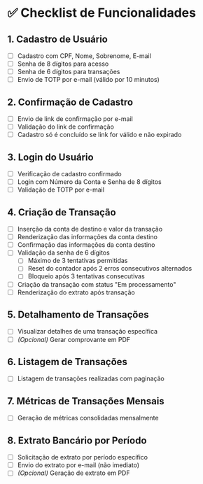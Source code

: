 # ✅ Checklist de Funcionalidades

## 1. Cadastro de Usuário
- [ ] Cadastro com CPF, Nome, Sobrenome, E-mail
- [ ] Senha de 8 dígitos para acesso
- [ ] Senha de 6 dígitos para transações
- [ ] Envio de TOTP por e-mail (válido por 10 minutos)

## 2. Confirmação de Cadastro
- [ ] Envio de link de confirmação por e-mail
- [ ] Validação do link de confirmação
- [ ] Cadastro só é concluído se link for válido e não expirado

## 3. Login do Usuário
- [ ] Verificação de cadastro confirmado
- [ ] Login com Número da Conta e Senha de 8 dígitos
- [ ] Validação de TOTP por e-mail

## 4. Criação de Transação
- [ ] Inserção da conta de destino e valor da transação
- [ ] Renderização das informações da conta destino
- [ ] Confirmação das informações da conta destino
- [ ] Validação da senha de 6 dígitos
  - [ ] Máximo de 3 tentativas permitidas
  - [ ] Reset do contador após 2 erros consecutivos alternados
  - [ ] Bloqueio após 3 tentativas consecutivas
- [ ] Criação da transação com status "Em processamento"
- [ ] Renderização do extrato após transação

## 5. Detalhamento de Transações
- [ ] Visualizar detalhes de uma transação específica
- [ ] *(Opcional)* Gerar comprovante em PDF

## 6. Listagem de Transações
- [ ] Listagem de transações realizadas com paginação

## 7. Métricas de Transações Mensais
- [ ] Geração de métricas consolidadas mensalmente

## 8. Extrato Bancário por Período
- [ ] Solicitação de extrato por período específico
- [ ] Envio do extrato por e-mail (não imediato)
- [ ] *(Opcional)* Geração de extrato em PDF
